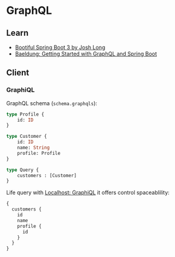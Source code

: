 

# GraphQL
## Learn
 - [Bootiful Spring Boot 3 by Josh Long](https://youtu.be/4QtW1KVZJRI?t=2340)
 - [Baeldung: Getting Started with GraphQL and Spring Boot](https://www.baeldung.com/spring-graphql)

## Client
### GraphiQL
GraphQL schema (`schema.graphqls`):
```graphql
type Profile {
    id: ID
}

type Customer {
    id: ID
    name: String
    profile: Profile
}

type Query {
    customers : [Customer]
}
```

Life query with [Localhost: GraphiQL](http://localhost:9090/graphiql) it offers control spaceablility:
```graphql
{
  customers {
    id
    name
    profile {
      id
    }
  }
}
```
